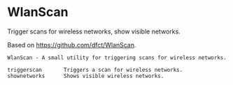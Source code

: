 # WlanScan

Trigger scans for wireless networks, show visible networks.

Based on https://github.com/dfct/WlanScan.


```
WlanScan - A small utility for triggering scans for wireless networks.

triggerscan       Triggers a scan for wireless networks.
shownetworks      Shows visible wireless networks.
```